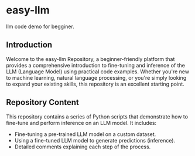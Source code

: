 # easy-llm
llm code demo for begginer.

## Introduction

Welcome to the easy-llm Repository, a beginner-friendly platform that provides a comprehensive introduction to fine-tuning and inference of the LLM (Language Model) using practical code examples. Whether you're new to machine learning, natural language processing, or you're simply looking to expand your existing skills, this repository is an excellent starting point.

## Repository Content

This repository contains a series of  Python scripts that demonstrate how to fine-tune and perform inference on an LLM model. It includes:

- Fine-tuning a pre-trained LLM model on a custom dataset.
- Using a fine-tuned LLM model to generate predictions (inference).
- Detailed comments explaining each step of the process.
